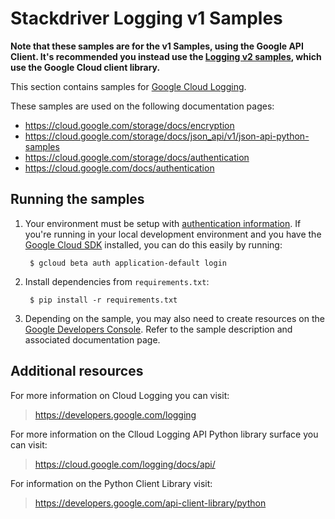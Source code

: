 # Stackdriver Logging v1 Samples

**Note that these samples are for the v1 Samples, using the Google API Client. 
 It's recommended you instead use the [Logging v2 samples](https://github.com/GoogleCloudPlatform/python-docs-samples/tree/master/logging/api), which use the Google 
 Cloud client library.**

This section contains samples for [Google Cloud Logging](https://cloud.google.com/logging).

<!-- auto-doc-link -->
These samples are used on the following documentation pages:

>
* https://cloud.google.com/storage/docs/encryption
* https://cloud.google.com/storage/docs/json_api/v1/json-api-python-samples
* https://cloud.google.com/storage/docs/authentication
* https://cloud.google.com/docs/authentication

<!-- end-auto-doc-link -->

## Running the samples

1. Your environment must be setup with [authentication
information](https://developers.google.com/identity/protocols/application-default-credentials#howtheywork). If you're running in your local development environment and you have the [Google Cloud SDK](https://cloud.google.com/sdk/) installed, you can do this easily by running:

        $ gcloud beta auth application-default login

2. Install dependencies from `requirements.txt`:

        $ pip install -r requirements.txt

3. Depending on the sample, you may also need to create resources on the [Google Developers Console](https://console.developers.google.com). Refer to the sample description and associated documentation page.

## Additional resources

For more information on Cloud Logging you can visit:

> https://developers.google.com/logging

For more information on the Clloud Logging API Python library surface you
can visit:

> https://cloud.google.com/logging/docs/api/

For information on the Python Client Library visit:

> https://developers.google.com/api-client-library/python
